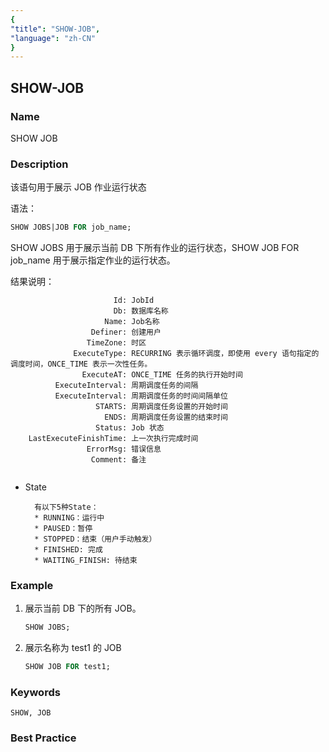 ```yaml
---
{
"title": "SHOW-JOB",
"language": "zh-CN"
}
---
```


<!--
Licensed to the Apache Software Foundation (ASF) under one
or more contributor license agreements.  See the NOTICE file
distributed with this work for additional information
regarding copyright ownership.  The ASF licenses this file
to you under the Apache License, Version 2.0 (the
"License"); you may not use this file except in compliance
with the License.  You may obtain a copy of the License at

  http://www.apache.org/licenses/LICENSE-2.0

Unless required by applicable law or agreed to in writing,
software distributed under the License is distributed on an
"AS IS" BASIS, WITHOUT WARRANTIES OR CONDITIONS OF ANY
KIND, either express or implied.  See the License for the
specific language governing permissions and limitations
under the License.
-->

## SHOW-JOB

### Name

SHOW JOB

### Description

该语句用于展示 JOB 作业运行状态

语法：

```sql
SHOW JOBS|JOB FOR job_name;
```

SHOW JOBS 用于展示当前 DB 下所有作业的运行状态，SHOW JOB FOR job_name 用于展示指定作业的运行状态。

结果说明：

```
                       Id: JobId
                       Db: 数据库名称
                     Name: Job名称
                  Definer: 创建用户
                 TimeZone: 时区
              ExecuteType: RECURRING 表示循环调度，即使用 every 语句指定的调度时间，ONCE_TIME 表示一次性任务。
                ExecuteAT: ONCE_TIME 任务的执行开始时间
          ExecuteInterval: 周期调度任务的间隔
          ExecuteInterval: 周期调度任务的时间间隔单位
                   STARTS: 周期调度任务设置的开始时间
                     ENDS: 周期调度任务设置的结束时间
                   Status: Job 状态
    LastExecuteFinishTime: 上一次执行完成时间
                 ErrorMsg: 错误信息
                  Comment: 备注


```

* State

        有以下5种State：
        * RUNNING：运行中
        * PAUSED：暂停
        * STOPPED：结束（用户手动触发）
        * FINISHED: 完成
        * WAITING_FINISH: 待结束

### Example

1. 展示当前 DB 下的所有 JOB。

    ```sql
    SHOW JOBS;
    ```

2. 展示名称为 test1 的 JOB

    ```sql
    SHOW JOB FOR test1;
    ```
   
### Keywords

    SHOW, JOB

### Best Practice
